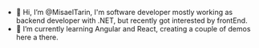 - 👋 Hi, I’m @MisaelTarin, I'm software developer mostly working as backend developer with .NET, but recently got interested by frontEnd.
- 🌱 I’m currently learning Angular and React, creating a couple of demos here a there.


<!---
MisaelTarin/MisaelTarin is a ✨ special ✨ repository because its `README.md` (this file) appears on your GitHub profile.
You can click the Preview link to take a look at your changes.
--->
